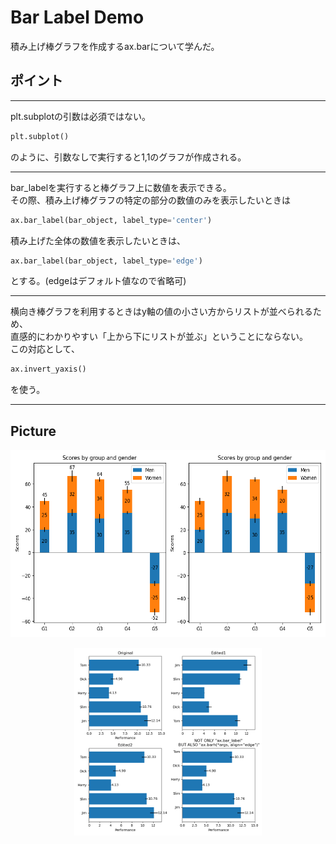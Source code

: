 # Bar Label Demo

積み上げ棒グラフを作成するax.barについて学んだ。

## ポイント

---

plt.subplotの引数は必須ではない。

```python
plt.subplot()
```

のように、引数なしで実行すると1,1のグラフが作成される。

---

bar_labelを実行すると棒グラフ上に数値を表示できる。  
その際、積み上げ棒グラフの特定の部分の数値のみを表示したいときは

```python
ax.bar_label(bar_object, label_type='center')
```

積み上げた全体の数値を表示したいときは、

```python
ax.bar_label(bar_object, label_type='edge')
```

とする。(edgeはデフォルト値なので省略可)

---

横向き棒グラフを利用するときはy軸の値の小さい方からリストが並べられるため、  
直感的にわかりやすい「上から下にリストが並ぶ」ということにならない。  
この対応として、

```python
ax.invert_yaxis()
```

を使う。

---

## Picture

<p align="center">
  <img height="300" src="main.png" alt="main.png">
</p>

<p align="center">
  <img height="300" src="main2.png" alt="main2.png">
</p>
